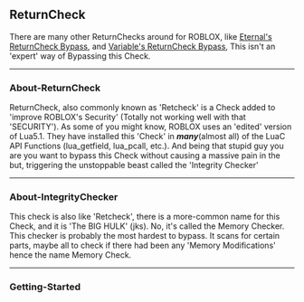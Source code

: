 ## ReturnCheck

There are many other ReturnChecks around for ROBLOX, like [Eternal's ReturnCheck Bypass](https://eternalv3.github.io/Retcheck/), and [Variable's ReturnCheck Bypass](https://v3rmillion.net/showthread.php?tid=148727), This isn't an 'expert' way of Bypassing this Check. 

______________________________________________

### About-ReturnCheck                                  
 ReturnCheck, also commonly known as 'Retcheck' is a Check added to 'improve ROBLOX's Security' (Totally not working well with that 'SECURITY'). As some of you might know, ROBLOX uses an 'edited' version of Lua5.1. They have installed this 'Check' in ***many***(almost all) of the LuaC API Functions (lua_getfield, lua_pcall, etc.). And being that stupid guy you are you want to bypass this Check without causing a massive pain in the but, triggering the unstoppable beast called the 'Integrity Checker'
 
 ____________________________________________
 
 ### About-IntegrityChecker                                                     
 This check is also like 'Retcheck', there is a more-common name for this Check, and it is 'The BIG HULK' (jks). No, it's called the Memory Checker. This checker is probably the most hardest to bypass. It scans for certain parts, maybe all to check if there had been any 'Memory Modifications' hence the name Memory Check.
 
____________________________________________

### Getting-Started


